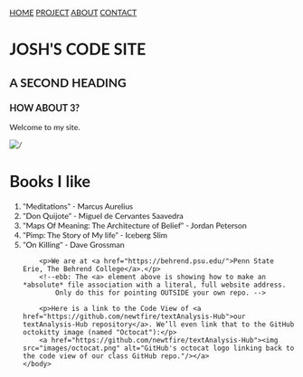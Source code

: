 <!DOCTYPE html>
<html lang="en">
<title>W3.CSS Template</title>
<meta charset="UTF-8">
<meta name="viewport" content="width=device-width, initial-scale=1">
<link rel="stylesheet" href="https://www.w3schools.com/w3css/4/w3.css">
<link rel="stylesheet" href="https://fonts.googleapis.com/css?family=Lato">
<link rel="stylesheet" href="https://cdnjs.cloudflare.com/ajax/libs/font-awesome/4.7.0/css/font-awesome.min.css">
<style>
body {font-family: "Lato", sans-serif}
.mySlides {display: none}
</style>
<body>
<!-- Navbar -->
<div class="w3-top">
  <div class="w3-bar w3-black w3-card">
    <a class="w3-bar-item w3-button w3-padding-large w3-hide-medium w3-hide-large w3-right" href="javascript:void(0)" onclick="myFunction()" title="Toggle Navigation Menu"><i class="fa fa-bars"></i></a>
    <a href="#" class="w3-bar-item w3-button w3-padding-large">HOME</a>
    <a href="#PROJECT" class="w3-bar-item w3-button w3-padding-large w3-hide-small">PROJECT</a>
    <a href="#ABOUT" class="w3-bar-item w3-button w3-padding-large w3-hide-small">ABOUT</a>
    <a href="#CONTACT" class="w3-bar-item w3-button w3-padding-large w3-hide-small">CONTACT</a>
   </div>
    <!--This page is published at https://newtfire.github.io/textEncoding-Hub/copy-and-rename-to-docs/ -->
    <body>
        <h1>JOSH'S CODE SITE</h1>
        <h2>A SECOND HEADING</h2>
        <h3>HOW ABOUT 3?</h3>
        <p>Welcome to my site.</p>
        <img src="https://www.google.com/url?sa=i&url=https%3A%2F%2Fwww.goalcast.com%2F2018%2F05%2F11%2F20-marcus-aurelius-quotes%2F&psig=AOvVaw1HBiQXC-NvffflghU7eBAy&ust=1614273214220000&source=images&cd=vfe&ved=0CAIQjRxqFwoTCJCxv8SCg-8CFQAAAAAdAAAAABAD" alt=/>
        <!-- PART 2-->
        <h1> Books I like </h1>
        <ol>
            <li>"Meditations" - Marcus Aurelius</li>
            <li>"Don Quijote" - Miguel de Cervantes Saavedra</li>
            <li>"Maps Of Meaning: The Architecture of Belief" - Jordan Peterson</li>
            <li>"Pimp: The Story of My life" - Iceberg Slim</li>
            <li>"On Killing" - Dave Grossman </li>
        
        <p>We are at <a href="https://behrend.psu.edu/">Penn State Erie, The Behrend College</a>.</p>
        <!--ebb: The <a> element above is showing how to make an *absolute* file association with a literal, full website address. 
            Only do this for pointing OUTSIDE your own repo. -->
        
        <p>Here is a link to the Code View of <a href="https://github.com/newtfire/textAnalysis-Hub">our textAnalysis-Hub repository</a>. We’ll even link that to the GitHub octokitty image (named "Octocat"):</p>
        <a href="https://github.com/newtfire/textAnalysis-Hub"><img src="images/octocat.png" alt="GitHub's octocat logo linking back to the code view of our class GitHub repo."/></a>
    </body>
</html>
